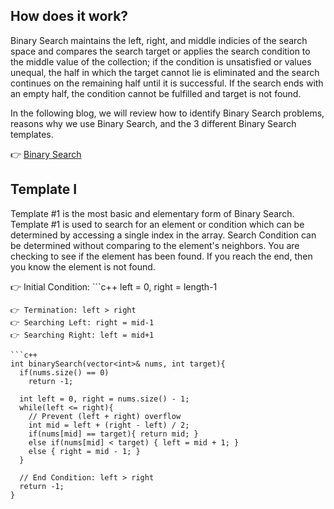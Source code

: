 ## How does it work?

Binary Search maintains the left, right, and middle indicies of the search space and compares the search target or applies the search condition to the middle value of the collection; if the condition is unsatisfied or values unequal, the half in which the target cannot lie is eliminated and the search continues on the remaining half until it is successful. If the search ends with an empty half, the condition cannot be fulfilled and target is not found.

In the following blog, we will review how to identify Binary Search problems, reasons why we use Binary Search, and the 3 different Binary Search templates.

👉 [Binary Search](https://leetcode.com/explore/learn/card/binary-search/138/background/1038/)

## Template I

Template #1 is the most basic and elementary form of Binary Search. Template #1 is used to search for an element or condition which can be determined by accessing a single index in the array. Search Condition can be determined without comparing to the element's neighbors. You are checking to see if the element has been found. If you reach the end, then you know the element is not found.


👉 Initial Condition: ```c++
left = 0, right = length-1
```  
👉 Termination: left > right  
👉 Searching Left: right = mid-1  
👉 Searching Right: left = mid+1 
 
```c++
int binarySearch(vector<int>& nums, int target){
  if(nums.size() == 0)
    return -1;

  int left = 0, right = nums.size() - 1;
  while(left <= right){
    // Prevent (left + right) overflow
    int mid = left + (right - left) / 2;
    if(nums[mid] == target){ return mid; }
    else if(nums[mid] < target) { left = mid + 1; }
    else { right = mid - 1; }
  }

  // End Condition: left > right
  return -1;
}
``` 


